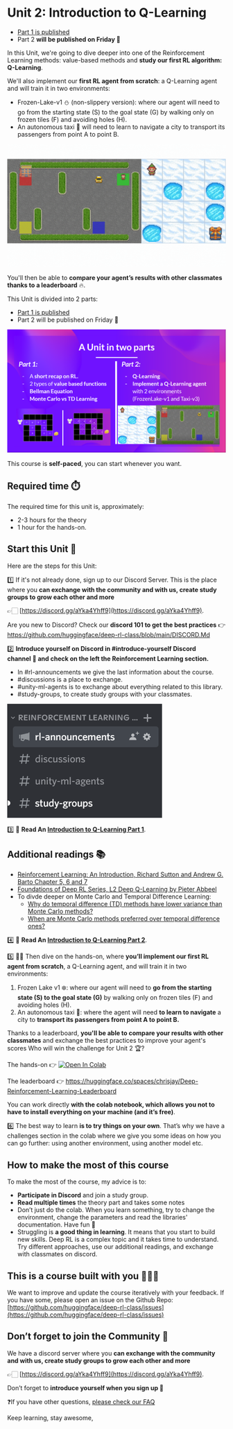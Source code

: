 # Unit 2: Introduction to Q-Learning

- [Part 1 is published](https://huggingface.co/blog/deep-rl-q-part1)
- Part 2 **will be published on Friday 📅**

In this Unit, we're going to dive deeper into one of the Reinforcement Learning methods: value-based methods and **study our first RL algorithm: Q-Learning**.

We'll also implement our **first RL agent from scratch**: a Q-Learning agent and will train it in two environments:

- Frozen-Lake-v1 ⛄ (non-slippery version): where our agent will need to go from the starting state (S) to the goal state (G) by walking only on frozen tiles (F) and avoiding holes (H).
- An autonomous taxi 🚕 will need to learn to navigate a city to transport its passengers from point A to point B.

<img src="assets/img/envs.gif" alt="unit 2 environments"/>

You'll then be able to **compare your agent’s results with other classmates thanks to a leaderboard** 🔥.

This Unit is divided into 2 parts:
- [Part 1 is published](https://huggingface.co/blog/deep-rl-q-part1)
- Part 2 will be published on Friday 📅

<img src="assets/img/two_parts.jpg" alt="Two parts"/>



This course is **self-paced**, you can start whenever you want.

## Required time ⏱️
The required time for this unit is, approximately:
- 2-3 hours for the theory
- 1 hour for the hands-on.

## Start this Unit 🚀
Here are the steps for this Unit:

1️⃣  If it's not already done, sign up to our Discord Server. This is the place where you **can exchange with the community and with us, create study groups to grow each other and more** 

👉🏻 [https://discord.gg/aYka4Yhff9](https://discord.gg/aYka4Yhff9).

Are you new to Discord? Check our **discord 101 to get the best practices** 👉 https://github.com/huggingface/deep-rl-class/blob/main/DISCORD.Md

2️⃣ **Introduce yourself on Discord in #introduce-yourself Discord channel 🤗 and check on the left the Reinforcement Learning section.**

- In #rl-announcements we give the last information about the course.
- #discussions is a place to exchange.
- #unity-ml-agents is to exchange about everything related to this library.
- #study-groups, to create study groups with your classmates.

<img src="assets/img/discord_channels.jpg" alt="Discord Channels"/>

3️⃣ 📖 **Read An [Introduction to Q-Learning Part 1](https://huggingface.co/blog/deep-rl-q-part1)**.

## Additional readings 📚
- [Reinforcement Learning: An Introduction, Richard Sutton and Andrew G. Barto Chapter 5, 6 and 7](http://incompleteideas.net/book/RLbook2020.pdf)
- [Foundations of Deep RL Series, L2 Deep Q-Learning by Pieter Abbeel](https://youtu.be/Psrhxy88zww)
- To divde deeper on Monte Carlo and Temporal Difference Learning:
  - [Why do temporal difference (TD) methods have lower variance than Monte Carlo methods?](https://stats.stackexchange.com/questions/355820/why-do-temporal-difference-td-methods-have-lower-variance-than-monte-carlo-met)
  - [When are Monte Carlo methods preferred over temporal difference ones?](https://stats.stackexchange.com/questions/336974/when-are-monte-carlo-methods-preferred-over-temporal-difference-ones)

4️⃣ 📖 **Read An [Introduction to Q-Learning Part 2](https://huggingface.co/blog/deep-rl-q-part2)**.

5️⃣ 👩‍💻 Then dive on the hands-on, where **you’ll implement our first RL agent from scratch**, a Q-Learning agent, and will train it in two environments:
1. Frozen Lake v1 ❄️: where our agent will need to **go from the starting state (S) to the goal state (G)** by walking only on frozen tiles (F) and avoiding holes (H).
2. An autonomous taxi 🚕: where the agent will need **to learn to navigate** a city to **transport its passengers from point A to point B.**

Thanks to a leaderboard, **you'll be able to compare your results with other classmates** and exchange the best practices to improve your agent's scores Who will win the challenge for Unit 2 🏆?

The hands-on 👉 [![Open In Colab](https://colab.research.google.com/assets/colab-badge.svg)](https://colab.research.google.com/github/huggingface/deep-rl-class/blob/main/unit2/unit2.ipynb)

The leaderboard 👉 https://huggingface.co/spaces/chrisjay/Deep-Reinforcement-Learning-Leaderboard

You can work directly **with the colab notebook, which allows you not to have to install everything on your machine (and it’s free)**.

6️⃣ The best way to learn **is to try things on your own**. That’s why we have a challenges section in the colab where we give you some ideas on how you can go further: using another environment, using another model etc.

## How to make the most of this course

To make the most of the course, my advice is to:

- **Participate in Discord** and join a study group.
- **Read multiple times** the theory part and takes some notes
- Don’t just do the colab. When you learn something, try to change the environment, change the parameters and read the libraries' documentation. Have fun 🥳
- Struggling is **a good thing in learning**. It means that you start to build new skills. Deep RL is a complex topic and it takes time to understand. Try different approaches, use our additional readings, and exchange with classmates on discord.

## This is a course built with you 👷🏿‍♀️

We want to improve and update the course iteratively with your feedback. If you have some, please open an issue on the Github Repo: [https://github.com/huggingface/deep-rl-class/issues](https://github.com/huggingface/deep-rl-class/issues)

## Don’t forget to join the Community 📢

We have a discord server where you **can exchange with the community and with us, create study groups to grow each other and more** 

👉🏻 [https://discord.gg/aYka4Yhff9](https://discord.gg/aYka4Yhff9).

Don’t forget to **introduce yourself when you sign up 🤗**

❓If you have other questions, [please check our FAQ](https://github.com/huggingface/deep-rl-class#faq)

Keep learning, stay awesome,
